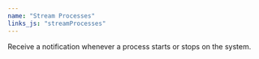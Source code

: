 ```yaml
---
name: "Stream Processes"
links_js: "streamProcesses"
---
```

Receive a notification whenever a process starts or stops on the system.
